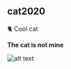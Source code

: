 ## cat2020


🐈 Cool cat

**The cat is not mine**

![alt text](https://i.pinimg.com/originals/69/85/58/6985580848cd8b55da8df7208bd43e99.png)
